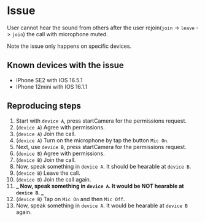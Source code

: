 # Issue

User cannot hear the sound from others after the user rejoin(`join` -> `leave` -> `join`) the call with microphone muted.

Note the issue only happens on specific devices.

## Known devices with the issue

- IPhone SE2 with IOS 16.5.1
- IPhone 12mini with IOS 16.1.1

## Reproducing steps

1. Start with `device A`, press startCamera for the permissions request.
2. (`device A`) Agree with permissions.
3. (`device A`) Join the call.
4. (`device A`) Turn on the microphone by tap the button `Mic On`.
5. Next, use `device B`, press startCamera for the permissions request.
6. (`device B`) Agree with permissions.
7. (`device B`) Join the call.
8. Now, speak something in `device A`. It should be hearable at `device B`.
9. (`device B`) Leave the call.
10. (`device B`) Join the call again.
11. **_ Now, speak something in `device A`. It would be NOT hearable at `device B`. _**
12. (`device B`) Tap on `Mic On` and then `Mic Off`.
13. Now, speak something in `device A`. It would be hearable at `device B` again.

